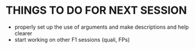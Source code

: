 # THINGS TO DO FOR NEXT SESSION 
- properly set up the use of arguments and make descriptions and help clearer
- start working on other F1 sessions (quali, FPs)
